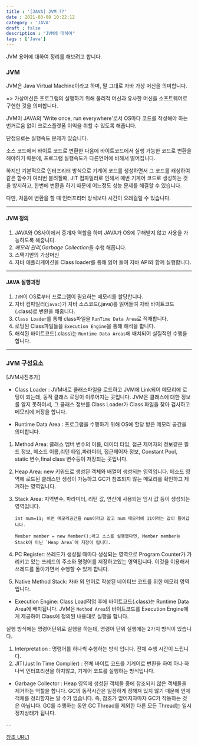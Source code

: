 ```yaml
---
title : '[JAVA] JVM ??'
date : 2021-03-08 10:22:12
category : 'JAVA'
draft : false
description : "JVM에 대하여"
tags : ['Java']
---
```


JVM 용어에 대하여 정리를 해보려고 합니다.


### JVM

JVM은 Java Virtual Machine이라고 하며, 말 그대로 자바 가상 머신을 의미합니다. 

=> 가상머신은 프로그램의 실행하기 위해 물리적 머신과 유사한 머신을 소프트웨어로 구현한 것을 의미합니다.

JVM이 JAVA의 'Write once, run everywhere'로서 OS마다 코드를 작성해야 하는 번거로움 없이 크로스플랫폼 이익을 취할 수 있도록 해줍니다.

단점으로는 실행속도 문제가 있습니다. 

소스 코드에서 바이트 코드로 변환한 다음에 바이트코드에서 실행 가능한 코드로 변환을 해야하기 때문에, 프로그램 실행속도가 다른언어에 비해서 떨어집니다. 

하지만 기본적으로 인터프리터 방식으로 기계어 코드를 생성하면서 그 코드를 캐싱하여 같은 함수가 여러번 불려질때, JIT 컴파일러로 인해서 매번 기계어 코드로 생성하는 것을 방지하고, 한번에 변환을 하기 때문에 어느정도 성능 문제를 해결할 수 있습니다. 

다만, 처음에 변환을 할 때 인터프리터 방식보다 시간이 오래걸릴 수 있습니다.


---

#### JVM 정의

1. JAVA와 OS사이에서 중개자 역할을 하며 JAVA가 OS에 구해받지 않고 사용을 가능하도록 해줍니다.
2. *메모리 관리,Garbage Collection*을 수행 해줍니다.
3. 스택기반의 가상머신
4. 자바 애플리케이션을 Class loader를 통해 읽어 들여 자바 API와 함께 실행합니다.


---

#### JAVA 실행과정

1. `JVM`이 OS로부터 프로그램이 필요하는 메모리를 할당합니다.
2. 자바 컴파일러(`javac`)가 자바 소스코드(.java)를 읽어들여 자바 바이트코드(.class)로 변환을 해줍니다.
3. `Class Loader`를 통해 class파일을 `RunTime Data Area`로 적재합니다.
4. 로딩된 Class파일들을 `Execution Engine`을 통해 해석을 합니다.
5. 해석된 바이트코드(.class)는 `Runtime Data Areas`에 배치되어 실질적인 수행을 합니다.

---

### JVM 구성요소

[JVM사진추가]


* Class Loader : JVM내로 클래스파일을 로드하고 JVM에 Link되어 메모리에 로딩이 되는데, 동적 클래스 로딩이 이루어지는 곳입니다.
JVM은 클래스에 대한 정보를 알지 못하여서, 그 클래스 정보를 Class Loader가 Class 파일을 찾아 검사하고 메모리에 저장을 합니다.

* Runtime Data Area : 프로그램을 수행하기 위해 OS에 할당 받은 메모리 공간을 의미합니다.
  
 1. Method Area: 클래스 멤버 변수의 이름, 데이터 타입, 접근 제어자의 정보같은 필드 정보, 메소드 이름,리턴 타입,파라미터, 접근제어자 정보, Constant Pool, static 변수,final class 변수등이 저장되는 곳입니다.
   
 2. Heap Area: new 키워드로 생성된 객체와 배열이 생성되는 영역입니다. 메소드 영역에 로드된 클래스만 생성이 가능하고 GC가 참조되지 않는 메모리를 확인하고 제거하는 영역입니다.
   
 3. Stack Area: 지역변수, 파라미터, 리턴 값, 연산에 사용되는 임시 값 등이 생성되는 영역입니다.
        
        int num=11; 이면 메모리공간을 num이라고 잡고 num 메모리에 11이라는 값이 들어갑니다.
        
        Member member = new Member();라고 소스를 실행했다면, Member member는 Stack이 아닌 `Heap Area`에 저장이 됩니다.

 4. PC Register: 쓰레드가 생성될 때마다 생성되는 영역으로 Program Counter가 가리키고 있는 쓰레드의 주소와 명령어를 저장하고있는 영역입니다.
 이것을 이용해서 쓰레드를 돌아가면서 수행할 수 있게 합니다.

 5. Native Method Stack: 자바 외 언어로 작성된 네이티브 코드를 위한 메모리 영역입니다.
    
* Execution Engine: Class Load작업 후에 바이트코드(.class)는 Runtime Data Area에 배치됩니다. JVM은 `Method Area`의 바이트코드를 Execution Engine에게 제공하여 Class에 정의된 내용대로 실행을 합니다.

실행 방식에는 명령어단위로 실행을 하는데, 명령어 단위 실행에는 2가지 방식이 있습니다.

1) Interpretation : 명령어를 하나씩 수행하는 방식 입니다. 전체 수행 시간이 느립니다.
2) JIT(Just In Time Compiler) : 전체 바이트 코드를 기계어로 변환을 하여 하나 하나씩 인터프리션을 하지않고, 기계어 코드를 실행하는 방식입니다.


* Garbage Collector : Heap 영역에 생성된 객체들 중에 참조되지 않은 객체들을 제거하는 역할을 합니다. GC의 동작시간은 일정하게 정해져 있지 않기 때문에 언제 객체를 정리할지는 알 수가 없습니다. 즉, 참조가 없어지자마자 GC가 작동하는 것은 아닙니다. GC를 수행하는 동안 GC Thread를 제외한 다른 모든 Thread는 일시정지상태가 됩니다. 



--

[참조 URL1](https://jeong-pro.tistory.com/148)